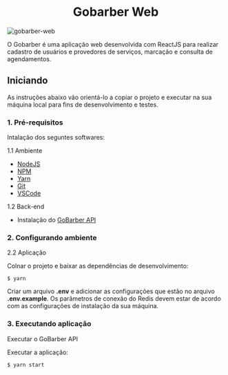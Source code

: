 <h1 align="center">
  Gobarber Web
</h1>

![gobarber-web](https://github.com/leo-nezes/images-for-readme/blob/master/gobarber-web/login-gobarber-web.png)

O Gobarber é uma aplicação web desenvolvida com ReactJS para realizar cadastro de usuários e provedores de serviços, marcação e consulta de agendamentos.

## Iniciando

As instruções abaixo vão orientá-lo a copiar o projeto e executar na sua máquina local para fins de desenvolvimento e testes.

### 1. Pré-requisitos

Intalação dos seguntes softwares:

1.1 Ambiente
- [NodeJS](https://nodejs.org/en/download/)
- [NPM](https://www.npmjs.com/get-npm)
- [Yarn](https://yarnpkg.com/getting-started/install)
- [Git](https://git-scm.com/downloads)
- [VSCode](https://code.visualstudio.com/download)

1.2 Back-end
- Instalação do [GoBarber API](https://github.com/leo-nezes/gobarber-api)

### 2. Configurando ambiente

2.2 Aplicação

Colnar o projeto e baixar as dependências de desenvolvimento:

`$ yarn`

Criar um arquivo **.env** e adicionar as configurações que estão no arquivo **.env.example**. Os parâmetros de conexão do Redis devem estar de acordo com as configurações de instalação da sua máquina.

### 3. Executando aplicação

Executar o GoBarber API

Executar a aplicação:

`$ yarn start`
